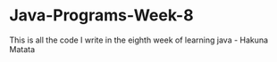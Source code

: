 # Java-Programs-Week-8
This is all the code I write in the eighth week of learning java - Hakuna Matata
